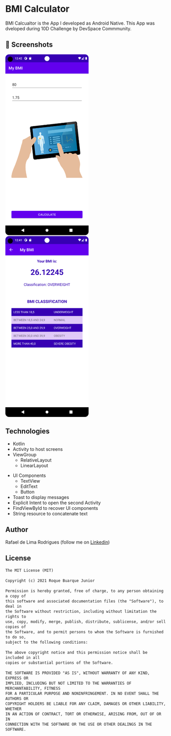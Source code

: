 # BMI Calculator
BMI Calcualtor is the App I developed as Android Native. This App was dveloped during 10D Challenge by DevSpace Commmunity.

## :camera_flash: Screenshots
<!-- You can add more screenshots here if you like -->
<img src="/docs/screenshoot_main.png" width="260">&emsp;<img src="/docs/screenshot_result.png" width="260">

## Technologies
* Kotlin
* Activity to host screens
* ViewGroup
    * RelativeLayout
    * LinearLayout
- UI Components
    - TextView
    - EditText
    - Button
- Toast to display messages
- Explicit Intent to open the second Activity
- FindViewById to recover UI components
- String resource to concatenate text

## Author
Rafael de Lima Rodrigues (follow me on [Linkedin](https://www.linkedin.com/in/rafaellimarodrigues))

## License
```
The MIT License (MIT)

Copyright (c) 2021 Roque Buarque Junior

Permission is hereby granted, free of charge, to any person obtaining a copy of
this software and associated documentation files (the "Software"), to deal in
the Software without restriction, including without limitation the rights to
use, copy, modify, merge, publish, distribute, sublicense, and/or sell copies of
the Software, and to permit persons to whom the Software is furnished to do so,
subject to the following conditions:

The above copyright notice and this permission notice shall be included in all
copies or substantial portions of the Software.

THE SOFTWARE IS PROVIDED "AS IS", WITHOUT WARRANTY OF ANY KIND, EXPRESS OR
IMPLIED, INCLUDING BUT NOT LIMITED TO THE WARRANTIES OF MERCHANTABILITY, FITNESS
FOR A PARTICULAR PURPOSE AND NONINFRINGEMENT. IN NO EVENT SHALL THE AUTHORS OR
COPYRIGHT HOLDERS BE LIABLE FOR ANY CLAIM, DAMAGES OR OTHER LIABILITY, WHETHER
IN AN ACTION OF CONTRACT, TORT OR OTHERWISE, ARISING FROM, OUT OF OR IN
CONNECTION WITH THE SOFTWARE OR THE USE OR OTHER DEALINGS IN THE SOFTWARE.
```
```
